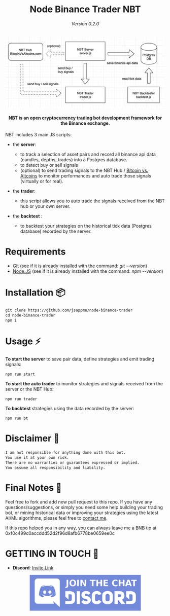 <h1 align="center">Node Binance Trader NBT</h1>

<h6 align="center">Version 0.2.0</h6>

<img src="nbt_diagram.png">

<h4 align="center">NBT is an open cryptocurrency trading bot development framework for the Binance exchange.</h4>

NBT includes 3 main JS scripts:

* the **server**:

  * to track a selection of asset pairs and record all binance api data (candles, depths, trades) into a Postgres database.
  * to detect buy or sell signals
  * (optional) to send trading signals to the NBT Hub / [Bitcoin vs. Altcoins](https://bitcoinvsaltcoins.com) to monitor performances and auto trade those signals (virtually or for real).

* the **trader**:

  * this script allows you to auto trade the signals received from the NBT hub or your own server.

* the **backtest** :

  * to backtest your strategies on the historical tick data (Postgres database) recorded by the server.

# Requirements

* [Git](https://git-scm.com/download/) (see if it is already installed with the command: *git --version*)
* [Node.JS](http://nodejs.org) (see if it is already installed with the command: *npm --version*)

# Installation 📦

```
git clone https://github.com/jsappme/node-binance-trader
cd node-binance-trader
npm i
```

# Usage ⚡️


**To start the server** to save pair data, define strategies and emit trading signals:
```
npm run start
```

**To start the auto trader** to monitor strategies and signals received from the server or the NBT Hub:
```
npm run trader
```

**To backtest** strategies using the data recorded by the server:
```
npm run bt
```

# Disclaimer 📖

```
I am not responsible for anything done with this bot.
You use it at your own risk.
There are no warranties or guarantees expressed or implied.
You assume all responsibility and liability.
```

# Final Notes 🙏

Feel free to fork and add new pull request to this repo.
If you have any questions/suggestions, or simply you need some help building your trading bot, or mining historical data or improving your strategies using the latest AI/ML algorithms, please feel free to <a href="mailto:herve76@gmail.com" target="_blank">contact me</a>.

If this repo helped you in any way, you can always leave me a BNB tip at 0xf0c499c0accddd52d2f96d8afb6778be0659ee0c

# GETTING IN TOUCH 💬

* **Discord**: [Invite Link](https://discord.gg/4EQrEgj)

<p align="center">
  <a href="https://discord.gg/4EQrEgj"><img alt="Discord chat" src="Discord_button.png" /></a>
</p>

